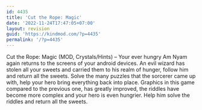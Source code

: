 ```yaml
---
id: 4435
title: 'Cut the Rope: Magic'
date: '2022-11-24T17:47:05+07:00'
layout: revision
guid: 'https://kindmod.com/?p=4435'
permalink: '/?p=4435'
---
```


Cut the Rope: Magic (MOD, Crystals/Hints) – Your ever hungry Am Nyam again returns to the screens of your android devices. An evil wizard has stolen all your sweets and carried them to his realm of hunger, follow him and return all the sweets. Solve the many puzzles that the sorcerer came up with, help your hero bring everything back into place. Graphics in this game compared to the previous one, has greatly improved, the riddles have become more complex and your hero is even hungrier. Help him solve the riddles and return all the sweets.
